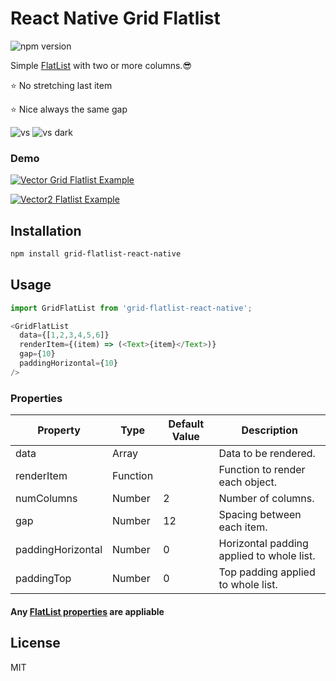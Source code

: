 # React Native Grid Flatlist

![npm version](https://img.shields.io/npm/v/grid-flatlist-react-native.svg?colorB=brightgreen&style=flat-square)

Simple [FlatList](https://reactnative.dev/docs/flatlist#itemseparatorcomponent) with two or more columns.😎

⭐ No stretching last item

⭐ Nice always the same gap

![vs](https://user-images.githubusercontent.com/93822098/154815970-735fad6c-6204-46ef-aae3-7f82ac585c80.png#gh-light-mode-only#gh-light-mode-only)
![vs dark](https://user-images.githubusercontent.com/93822098/154816485-0bee3d2d-4490-426b-b48b-287ec280acfd.png#gh-dark-mode-only)

### Demo
[![Vector](https://user-images.githubusercontent.com/93822098/154816145-9a68b06b-292a-4b51-a854-7a60d74abaf3.png#gh-dark-mode-only) Grid Flatlist Example](https://snack.expo.dev/@daniil8k/grid-flatlist-example)

[![Vector2](https://user-images.githubusercontent.com/93822098/154816175-b5d6808a-d2b7-46b7-a5f8-53f7f3bd286e.png) Flatlist Example](https://snack.expo.dev/@daniil8k/usual-react-native-flatlist)

## Installation

```sh
npm install grid-flatlist-react-native
```

## Usage

```javascript
import GridFlatList from 'grid-flatlist-react-native';
```
```javascript
<GridFlatList
  data={[1,2,3,4,5,6]}
  renderItem={(item) => (<Text>{item}</Text>)}
  gap={10}
  paddingHorizontal={10}
/>
```

### Properties

| Property | Type | Default Value | Description |
|---|---|---|---|
| data  | Array |  | Data to be rendered. |  |
| renderItem | Function |  | Function to render each object.  |
| numColumns | Number | 2  | Number of columns. |
| gap | Number | 12  | Spacing between each item. |
| paddingHorizontal | Number | 0 | Horizontal padding applied to whole list. |
| paddingTop | Number | 0 | Top padding applied to whole list. |

#### Any [FlatList properties](https://reactnative.dev/docs/flatlist#itemseparatorcomponent) are appliable
## License

MIT
